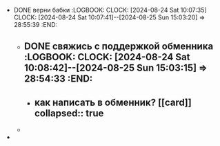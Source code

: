 - DONE верни бабки
  :LOGBOOK:
  CLOCK: [2024-08-24 Sat 10:07:35]
  CLOCK: [2024-08-24 Sat 10:07:41]--[2024-08-25 Sun 15:03:20] =>  28:55:39
  :END:
	- DONE свяжись с поддержкой обменника
	  :LOGBOOK:
	  CLOCK: [2024-08-24 Sat 10:08:42]--[2024-08-25 Sun 15:03:15] =>  28:54:33
	  :END:
		-
		- как написать в обменник? [[card]]
		  collapsed:: true
			-
	-
-